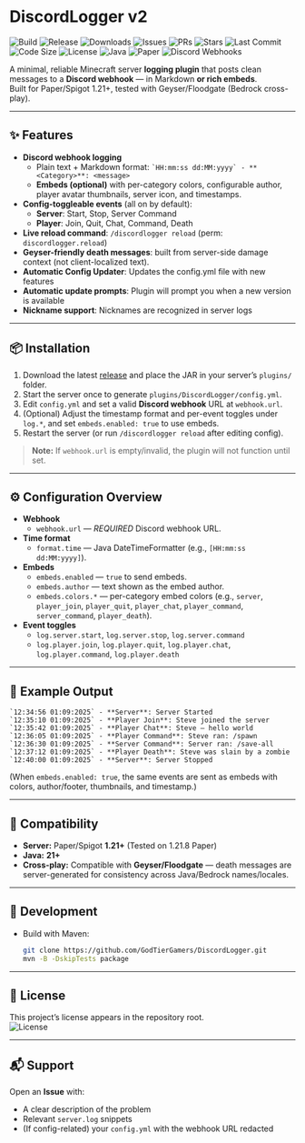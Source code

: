 # DiscordLogger v2

<!-- Badges (GodTierGamers/DiscordLogger) -->
![Build](https://img.shields.io/github/actions/workflow/status/GodTierGamers/DiscordLogger/ci.yml?branch=main&label=build)
![Release](https://img.shields.io/github/v/release/GodTierGamers/DiscordLogger)
![Downloads](https://img.shields.io/github/downloads/GodTierGamers/DiscordLogger/total)
![Issues](https://img.shields.io/github/issues/GodTierGamers/DiscordLogger)
![PRs](https://img.shields.io/github/issues-pr/GodTierGamers/DiscordLogger)
![Stars](https://img.shields.io/github/stars/GodTierGamers/DiscordLogger)
![Last Commit](https://img.shields.io/github/last-commit/GodTierGamers/DiscordLogger)
![Code Size](https://img.shields.io/github/languages/code-size/GodTierGamers/DiscordLogger)
![License](https://img.shields.io/github/license/GodTierGamers/DiscordLogger)
![Java](https://img.shields.io/badge/Java-21%2B-orange)
![Paper](https://img.shields.io/badge/Paper-1.21%2B-blue)
![Discord Webhooks](https://img.shields.io/badge/Discord-Webhooks-5865F2)

A minimal, reliable Minecraft server **logging plugin** that posts clean messages to a **Discord webhook** — in Markdown **or rich embeds**.  
Built for Paper/Spigot 1.21+, tested with Geyser/Floodgate (Bedrock cross-play).

---

## ✨ Features

- **Discord webhook logging**
  - Plain text + Markdown format: `` `HH:mm:ss dd:MM:yyyy` - **<Category>**: <message> ``
  - **Embeds (optional)** with per-category colors, configurable author, player avatar thumbnails, server icon, and timestamps.
- **Config-toggleable events** (all on by default):
  - **Server**: Start, Stop, Server Command
  - **Player**: Join, Quit, Chat, Command, Death
- **Live reload command**: `/discordlogger reload` (perm: `discordlogger.reload`)
- **Geyser-friendly death messages**: built from server-side damage context (not client-localized text).
- **Automatic Config Updater**: Updates the config.yml file with new features
- **Automatic update prompts**: Plugin will prompt you when a new version is available
- **Nickname support**: Nicknames are recognized in server logs


---

## 📦 Installation

1. Download the latest [release](https://github.com/GodTierGamers/DiscordLogger/releases/latest) and place the JAR in your server’s `plugins/` folder.  
2. Start the server once to generate `plugins/DiscordLogger/config.yml`.  
3. Edit `config.yml` and set a valid **Discord webhook** URL at `webhook.url`.  
4. (Optional) Adjust the timestamp format and per-event toggles under `log.*`, and set `embeds.enabled: true` to use embeds.  
5. Restart the server (or run `/discordlogger reload` after editing config).


> **Note:** If `webhook.url` is empty/invalid, the plugin will not function until set.

---

## ⚙️ Configuration Overview

- **Webhook**
  - `webhook.url` — *REQUIRED* Discord webhook URL.
- **Time format**
  - `format.time` — Java DateTimeFormatter (e.g., `[HH:mm:ss dd:MM:yyyy]`).
- **Embeds**
  - `embeds.enabled` — `true` to send embeds.
  - `embeds.author` — text shown as the embed author.
  - `embeds.colors.*` — per-category embed colors (e.g., `server`, `player_join`, `player_quit`, `player_chat`, `player_command`, `server_command`, `player_death`).
- **Event toggles**
  - `log.server.start`, `log.server.stop`, `log.server.command`
  - `log.player.join`, `log.player.quit`, `log.player.chat`, `log.player.command`, `log.player.death`

---

## 🧪 Example Output

```
`12:34:56 01:09:2025` - **Server**: Server Started
`12:35:10 01:09:2025` - **Player Join**: Steve joined the server
`12:35:42 01:09:2025` - **Player Chat**: Steve — hello world
`12:36:05 01:09:2025` - **Player Command**: Steve ran: /spawn
`12:36:30 01:09:2025` - **Server Command**: Server ran: /save-all
`12:37:12 01:09:2025` - **Player Death**: Steve was slain by a zombie
`12:40:00 01:09:2025` - **Server**: Server Stopped
```

(When `embeds.enabled: true`, the same events are sent as embeds with colors, author/footer, thumbnails, and timestamp.)

---

## 🔌 Compatibility

- **Server:** Paper/Spigot **1.21+** (Tested on 1.21.8 Paper)  
- **Java:** **21+**  
- **Cross-play:** Compatible with **Geyser/Floodgate** — death messages are server-generated for consistency across Java/Bedrock names/locales.

---

## 🧰 Development

- Build with Maven:
  ```bash
  git clone https://github.com/GodTierGamers/DiscordLogger.git
  mvn -B -DskipTests package
  ```

---

## 📄 License

This project’s license appears in the repository root.  
![License](https://img.shields.io/github/license/GodTierGamers/DiscordLogger)

---

## 📬 Support

Open an **Issue** with:
- A clear description of the problem
- Relevant `server.log` snippets
- (If config-related) your `config.yml` with the webhook URL redacted
